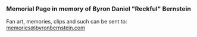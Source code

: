### Memorial Page in memory of Byron Daniel "Reckful" Bernstein
Fan art, memories, clips and such can be sent to: memories@byronbernstein.com
